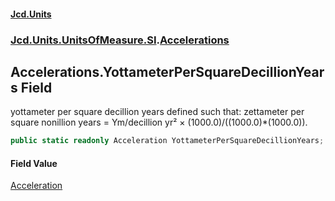 #### [Jcd.Units](index.md 'index')
### [Jcd.Units.UnitsOfMeasure.SI](Jcd.Units.UnitsOfMeasure.SI.md 'Jcd.Units.UnitsOfMeasure.SI').[Accelerations](Accelerations.md 'Jcd.Units.UnitsOfMeasure.SI.Accelerations')

## Accelerations.YottameterPerSquareDecillionYears Field

yottameter per square decillion years defined such that: zettameter per square nonillion years = Ym/decillion yr² × (1000.0)/((1000.0)*(1000.0)).

```csharp
public static readonly Acceleration YottameterPerSquareDecillionYears;
```

#### Field Value
[Acceleration](Acceleration.md 'Jcd.Units.UnitTypes.Acceleration')